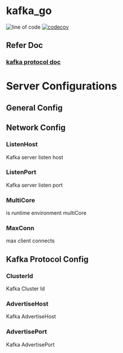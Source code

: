 # kafka_go
![line of code](https://tokei.rs/b1/github/paashzj/kafka_go)
[![codecov](https://codecov.io/gh/paashzj/kafka_go/branch/main/graph/badge.svg?token=155QKNN7MQ)](https://codecov.io/gh/paashzj/kafka_go)
## Refer Doc
### [kafka protocol doc](https://kafka.apache.org/protocol)
# Server Configurations
## General Config
## Network Config
### ListenHost
Kafka server listen host
### ListenPort
Kafka server listen port
### MultiCore 
is runtime environment multiCore
### MaxConn
max client connects
## Kafka Protocol Config
### ClusterId 
Kafka Cluster Id
### AdvertiseHost
Kafka AdvertiseHost
### AdvertisePort
Kafka AdvertisePort
